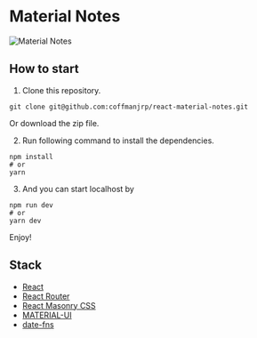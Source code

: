 # Material Notes

![Material Notes](https://res.cloudinary.com/coffmanjrp-dev/image/upload/v1643519281/coffmanjrp.io/material_notes_469cb925aa.png)

## How to start

1. Clone this repository.

```
git clone git@github.com:coffmanjrp/react-material-notes.git
```

Or download the zip file.

2. Run following command to install the dependencies.

```
npm install
# or
yarn
```

3. And you can start localhost by

```
npm run dev
# or
yarn dev
```

Enjoy!

## Stack

- [React](https://reactjs.org/)
- [React Router](https://reactrouter.com/)
- [React Masonry CSS](https://www.npmjs.com/package/react-masonry-css)
- [MATERIAL-UI](https://v4.mui.com/)
- [date-fns](https://date-fns.org/)
